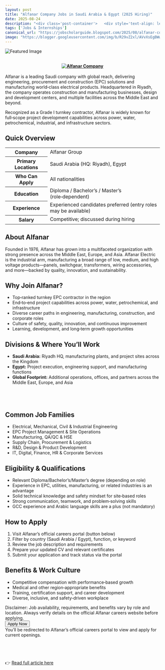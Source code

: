 ```yaml
---
layout: post
title: "Alfanar Company Jobs in Saudi Arabia & Egypt (2025 Hiring)"
date: 2025-08-24
description: "<div class='post-container'>   <div style='text-align: left;'><b>&nbsp;<div class='separator' style='clear: both; text-align: center;'><a href='https://blogger.googleusercontent.com/img/b/R29vZ2xl/AVvXsEgBWwRXDq150o26nBHLpZ7LzwBKYSn9AuClYRXwZAx-G6geVkGeOVj2zCAZwDj7R_cz0iljPYQbiO639q_fhato4frZjVbTKzeGzdKCLMsIonhTwRyVXo_yksk1MnFyToUZcSC9Gm8P16jPBqx5OZsn4R2f3T5aMt4ywjBo0ERsMZwAOdYrXL4aWlL52RY/s768/1000320200.jpg' style='margin-left: 1em; margin-right: 1em;'><img alt='Alfanar Company' border='0' src='https://blogger.googleusercontent.com/img/b/R29vZ2xl/AVvXsEgBWwRXDq150o26nBHLpZ7LzwBKYSn9AuClYRXwZAx-G6geVkGeOVj2zCAZwDj7R_cz0iljPYQbiO639q_fhato4frZjVbTKzeGzdKCLMsIonhTwRyVXo_yksk1MnFyToUZcSC9Gm8P16jPBqx5OZsn4R2f3T5aMt4ywjBo0ERsMZwAOdYrXL4aWlL52RY/s16000/1000320200.jpg' title='Alfanar Company' /></a></div><br /></b></div><div style='text-align: left;'>Alfanar is a leading Saudi company with global reach, delivering engineering, procurement and construction (EPC) solutions and manufacturing world‑class electrical products.     Headquartered in Riyadh, the company operates construction and manufacturing businesses, design and development centers, and multiple facilities across the Middle East and beyond.</div>   <p>     Recognized as a Grade I turnkey contractor, Alfanar is widely known for full‑scope project development capabilities across power, water, petrochemical, industrial, and infrastructure sectors.   </p>    <h2>Quick Overview</h2>   <table class='info-table'>     <tbody>       <tr><th>Company</th><td>Alfanar Group</td></tr>       <tr><th>Primary Locations</th><td>Saudi Arabia (HQ: Riyadh), Egypt</td></tr>       <tr><th>Who Can Apply</th><td>All nationalities</td></tr>       <tr><th>Education</th><td>Diploma / Bachelor’s / Master’s (role‑dependent)</td></tr>       <tr><th>Experience</th><td>Experienced candidates preferred (entry roles may be available)</td></tr>       <tr><th>Salary</th><td>Competitive; discussed during hiring</td></tr>     </tbody>   </table>    <h2>About Alfanar</h2>   <p>     Founded in 1976, Alfanar has grown into a multifaceted organization with strong presence across the Middle East, Europe, and Asia.     Alfanar Electric is the industrial arm, manufacturing a broad range of low, medium, and high voltage products—panels, switchgear, transformers, wiring accessories, and more—backed by quality, innovation, and sustainability.   </p>    <h2>Why Join Alfanar?</h2>   <ul>     <li>Top‑ranked turnkey EPC contractor in the region</li>     <li>End‑to‑end project capabilities across power, water, petrochemical, and infrastructure</li>     <li>Diverse career paths in engineering, manufacturing, construction, and corporate roles</li>     <li>Culture of safety, quality, innovation, and continuous improvement</li>     <li>Learning, development, and long‑term growth opportunities</li>   </ul>    <h2>Divisions &amp; Where You’ll Work</h2>   <ul>     <li><strong>Saudi Arabia:</strong> Riyadh HQ, manufacturing plants, and project sites across the Kingdom</li>     <li><strong>Egypt:</strong> Project execution, engineering support, and manufacturing functions</li>     <li><strong>Global Footprint:</strong> Additional operations, offices, and partners across the Middle East, Europe, and Asia</li>   </ul>    <h2><br /></h2>    <h2>Common Job Families</h2>   <ul class='columns-2'>     <li>Electrical, Mechanical, Civil &amp; Industrial Engineering</li>     <li>EPC Project Management &amp; Site Operations</li>     <li>Manufacturing, QA/QC &amp; HSE</li>     <li>Supply Chain, Procurement &amp; Logistics</li>     <li>R&amp;D, Design &amp; Product Development</li>     <li>IT, Digital, Finance, HR &amp; Corporate Services</li>   </ul>    <h2>Eligibility &amp; Qualifications</h2>   <ul>     <li>Relevant Diploma/Bachelor’s/Master’s degree (depending on role)</li>     <li>Experience in EPC, utilities, manufacturing, or related industries is an advantage</li>     <li>Solid technical knowledge and safety mindset for site‑based roles</li>     <li>Strong communication, teamwork, and problem‑solving skills</li>     <li>GCC experience and Arabic language skills are a plus (not mandatory)</li>   </ul>    <h2>How to Apply</h2>   <ol>     <li>Visit Alfanar’s official careers portal (button below)</li>     <li>Filter by country (Saudi Arabia / Egypt), function, or keyword</li>     <li>Review the job description and requirements</li>     <li>Prepare your updated CV and relevant certificates</li>     <li>Submit your application and track status via the portal</li>   </ol>    <h2>Benefits &amp; Work Culture</h2>   <ul>     <li>Competitive compensation with performance‑based growth</li>     <li>Medical and other region‑appropriate benefits</li>     <li>Training, certification support, and career development</li>     <li>Diverse, inclusive, and safety‑driven workplace</li>   </ul>    <div class='disclaimer'>     Disclaimer: Job availability, requirements, and benefits vary by role and location.     Always verify details on the official Alfanar careers website before applying.   </div>    <div class='apply-btn-wrap'>     <button class='apply-btn'>       Apply Now     </button>     <div class='apply-note'>You’ll be redirected to Alfanar’s official careers portal to view and apply for current openings.</div>   </div>    <h2><br /></h2><ul class='related'>   </ul> </div>"
tags: ['Jobs & Internships']
canonical_url: "https://jobscholarguide.blogspot.com/2025/08/alfanar-company-jobs-in-saudi-arabia.html"
image: "https://blogger.googleusercontent.com/img/b/R29vZ2xl/AVvXsEgBWwRXDq150o26nBHLpZ7LzwBKYSn9AuClYRXwZAx-G6geVkGeOVj2zCAZwDj7R_cz0iljPYQbiO639q_fhato4frZjVbTKzeGzdKCLMsIonhTwRyVXo_yksk1MnFyToUZcSC9Gm8P16jPBqx5OZsn4R2f3T5aMt4ywjBo0ERsMZwAOdYrXL4aWlL52RY/s72-c/1000320200.jpg"
---
```


![Featured Image](https://blogger.googleusercontent.com/img/b/R29vZ2xl/AVvXsEgBWwRXDq150o26nBHLpZ7LzwBKYSn9AuClYRXwZAx-G6geVkGeOVj2zCAZwDj7R_cz0iljPYQbiO639q_fhato4frZjVbTKzeGzdKCLMsIonhTwRyVXo_yksk1MnFyToUZcSC9Gm8P16jPBqx5OZsn4R2f3T5aMt4ywjBo0ERsMZwAOdYrXL4aWlL52RY/s72-c/1000320200.jpg)

<div class='post-container'>   <div style='text-align: left;'><b>&nbsp;<div class='separator' style='clear: both; text-align: center;'><a href='https://blogger.googleusercontent.com/img/b/R29vZ2xl/AVvXsEgBWwRXDq150o26nBHLpZ7LzwBKYSn9AuClYRXwZAx-G6geVkGeOVj2zCAZwDj7R_cz0iljPYQbiO639q_fhato4frZjVbTKzeGzdKCLMsIonhTwRyVXo_yksk1MnFyToUZcSC9Gm8P16jPBqx5OZsn4R2f3T5aMt4ywjBo0ERsMZwAOdYrXL4aWlL52RY/s768/1000320200.jpg' style='margin-left: 1em; margin-right: 1em;'><img alt='Alfanar Company' border='0' src='https://blogger.googleusercontent.com/img/b/R29vZ2xl/AVvXsEgBWwRXDq150o26nBHLpZ7LzwBKYSn9AuClYRXwZAx-G6geVkGeOVj2zCAZwDj7R_cz0iljPYQbiO639q_fhato4frZjVbTKzeGzdKCLMsIonhTwRyVXo_yksk1MnFyToUZcSC9Gm8P16jPBqx5OZsn4R2f3T5aMt4ywjBo0ERsMZwAOdYrXL4aWlL52RY/s16000/1000320200.jpg' title='Alfanar Company' /></a></div><br /></b></div><div style='text-align: left;'>Alfanar is a leading Saudi company with global reach, delivering engineering, procurement and construction (EPC) solutions and manufacturing world‑class electrical products.     Headquartered in Riyadh, the company operates construction and manufacturing businesses, design and development centers, and multiple facilities across the Middle East and beyond.</div>   <p>     Recognized as a Grade I turnkey contractor, Alfanar is widely known for full‑scope project development capabilities across power, water, petrochemical, industrial, and infrastructure sectors.   </p>    <h2>Quick Overview</h2>   <table class='info-table'>     <tbody>       <tr><th>Company</th><td>Alfanar Group</td></tr>       <tr><th>Primary Locations</th><td>Saudi Arabia (HQ: Riyadh), Egypt</td></tr>       <tr><th>Who Can Apply</th><td>All nationalities</td></tr>       <tr><th>Education</th><td>Diploma / Bachelor’s / Master’s (role‑dependent)</td></tr>       <tr><th>Experience</th><td>Experienced candidates preferred (entry roles may be available)</td></tr>       <tr><th>Salary</th><td>Competitive; discussed during hiring</td></tr>     </tbody>   </table>    <h2>About Alfanar</h2>   <p>     Founded in 1976, Alfanar has grown into a multifaceted organization with strong presence across the Middle East, Europe, and Asia.     Alfanar Electric is the industrial arm, manufacturing a broad range of low, medium, and high voltage products—panels, switchgear, transformers, wiring accessories, and more—backed by quality, innovation, and sustainability.   </p>    <h2>Why Join Alfanar?</h2>   <ul>     <li>Top‑ranked turnkey EPC contractor in the region</li>     <li>End‑to‑end project capabilities across power, water, petrochemical, and infrastructure</li>     <li>Diverse career paths in engineering, manufacturing, construction, and corporate roles</li>     <li>Culture of safety, quality, innovation, and continuous improvement</li>     <li>Learning, development, and long‑term growth opportunities</li>   </ul>    <h2>Divisions &amp; Where You’ll Work</h2>   <ul>     <li><strong>Saudi Arabia:</strong> Riyadh HQ, manufacturing plants, and project sites across the Kingdom</li>     <li><strong>Egypt:</strong> Project execution, engineering support, and manufacturing functions</li>     <li><strong>Global Footprint:</strong> Additional operations, offices, and partners across the Middle East, Europe, and Asia</li>   </ul>    <h2><br /></h2>    <h2>Common Job Families</h2>   <ul class='columns-2'>     <li>Electrical, Mechanical, Civil &amp; Industrial Engineering</li>     <li>EPC Project Management &amp; Site Operations</li>     <li>Manufacturing, QA/QC &amp; HSE</li>     <li>Supply Chain, Procurement &amp; Logistics</li>     <li>R&amp;D, Design &amp; Product Development</li>     <li>IT, Digital, Finance, HR &amp; Corporate Services</li>   </ul>    <h2>Eligibility &amp; Qualifications</h2>   <ul>     <li>Relevant Diploma/Bachelor’s/Master’s degree (depending on role)</li>     <li>Experience in EPC, utilities, manufacturing, or related industries is an advantage</li>     <li>Solid technical knowledge and safety mindset for site‑based roles</li>     <li>Strong communication, teamwork, and problem‑solving skills</li>     <li>GCC experience and Arabic language skills are a plus (not mandatory)</li>   </ul>    <h2>How to Apply</h2>   <ol>     <li>Visit Alfanar’s official careers portal (button below)</li>     <li>Filter by country (Saudi Arabia / Egypt), function, or keyword</li>     <li>Review the job description and requirements</li>     <li>Prepare your updated CV and relevant certificates</li>     <li>Submit your application and track status via the portal</li>   </ol>    <h2>Benefits &amp; Work Culture</h2>   <ul>     <li>Competitive compensation with performance‑based growth</li>     <li>Medical and other region‑appropriate benefits</li>     <li>Training, certification support, and career development</li>     <li>Diverse, inclusive, and safety‑driven workplace</li>   </ul>    <div class='disclaimer'>     Disclaimer: Job availability, requirements, and benefits vary by role and location.     Always verify details on the official Alfanar careers website before applying.   </div>    <div class='apply-btn-wrap'>     <button class='apply-btn'>       Apply Now     </button>     <div class='apply-note'>You’ll be redirected to Alfanar’s official careers portal to view and apply for current openings.</div>   </div>    <h2><br /></h2><ul class='related'>   </ul> </div>

<!--more-->

👉 [Read full article here](https://jobscholarguide.blogspot.com/2025/08/alfanar-company-jobs-in-saudi-arabia.html)
